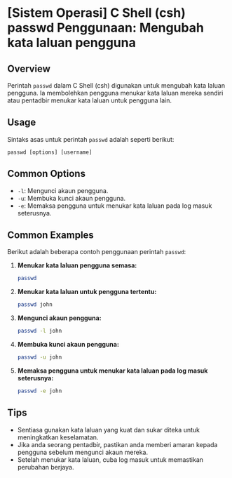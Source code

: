 # [Sistem Operasi] C Shell (csh) passwd Penggunaan: Mengubah kata laluan pengguna

## Overview
Perintah `passwd` dalam C Shell (csh) digunakan untuk mengubah kata laluan pengguna. Ia membolehkan pengguna menukar kata laluan mereka sendiri atau pentadbir menukar kata laluan untuk pengguna lain.

## Usage
Sintaks asas untuk perintah `passwd` adalah seperti berikut:

```
passwd [options] [username]
```

## Common Options
- `-l`: Mengunci akaun pengguna.
- `-u`: Membuka kunci akaun pengguna.
- `-e`: Memaksa pengguna untuk menukar kata laluan pada log masuk seterusnya.

## Common Examples
Berikut adalah beberapa contoh penggunaan perintah `passwd`:

1. **Menukar kata laluan pengguna semasa:**
   ```bash
   passwd
   ```

2. **Menukar kata laluan untuk pengguna tertentu:**
   ```bash
   passwd john
   ```

3. **Mengunci akaun pengguna:**
   ```bash
   passwd -l john
   ```

4. **Membuka kunci akaun pengguna:**
   ```bash
   passwd -u john
   ```

5. **Memaksa pengguna untuk menukar kata laluan pada log masuk seterusnya:**
   ```bash
   passwd -e john
   ```

## Tips
- Sentiasa gunakan kata laluan yang kuat dan sukar diteka untuk meningkatkan keselamatan.
- Jika anda seorang pentadbir, pastikan anda memberi amaran kepada pengguna sebelum mengunci akaun mereka.
- Setelah menukar kata laluan, cuba log masuk untuk memastikan perubahan berjaya.